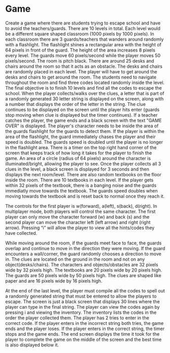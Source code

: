 # Game
Create a game where there are students trying to escape school and have to avoid the teachers/guards. There are 10 levels in total. Each level would be a different square shaped classroom (1000 pixels by 1000 pixels). In each classroom there are 3 guards/teachers that wanders around randomly with a flashlight. The flashlight shines a rectangular area with the height of 64 pixels in front of the guard. The height of the area increases 8 pixels every level. The guards move 60 pixels/second while the player moves 50 pixels/second. The room is pitch black. There are around 25 desks and chairs around the room so that it acts as an obstacle. The desks and chairs are randomly placed in each level. The player will have to get around the desks and chairs to get around the room. The students need to navigate throughout the room and find three codes located randomly inside the level. The final objective is to finish 10 levels and find all the codes to escape the school. When the player collects/walks over the clues, a letter that is part of a randomly generated 30 letter string is displayed on the screen, along with a number that displays the order of the letter in the string. The clue continues to be displayed on the screen until the player hits enter (guards stop moving when clue is displayed but the timer continues). If a teacher catches the player, the game ends and a black screen with the text "GAME OVER" is displayed. The player's character needs to be inside the area of the guards flashlight for the guards to detect them. If the player is within the area of the flashlight, the guard immediately chases the player and their speed is doubled. The guards speed is doubled until the player is no longer in the flashlight area. There is a timer on the top right hand corner of the screen that keeps track of how long it takes for the player to finish the game. An area of a circle (radius of 64 pixels) around the character is illuminated/bright, allowing the player to see. Once the player collects all 3 clues in the level, a black screen is displayed for 3 seconds and then displays the next room/level. There are also random textbooks on the floor inside the room. There are 10 textbooks in each level. If the player gets within 32 pixels of the textbook, there is a banging noise and the guards immediatly move towards the textbook. The guards speed doubles when moving towards the textbook and is reset back to normal once they reach it.

The controls for the first player is w(forward), a(left), s(back), d(right). In multiplayer mode, both players will control the same character. The first player can only move the character forward (w) and back (s) and the second player can move the character left (left arrow) and right (right arrow). Pressing “i” will allow the player to view all the hints/codes they have collected.

While moving around the room, if the guards meet face to face, the guards overlap and continue to move in the direction they were moving. If the guard encounters a wall/corner, the guard randomly chooses a direction to move in. 
The clues are located on the ground in the room and not on any object(desks/chairs). 
The characters and objects/obstacles are 32 pixels wide by 32 pixels high. The textbooks are 20 pixels wide by 20 pixels high. The guards are 50 pixels wide by 50 pixels high. The clues are shaped like paper and are 16 pixels wide by 16 pixels high. 

At the end of the last level, the player must compile all the codes to spell out a randomly generated string that must be entered to allow the players to escape. The screen is just a black screen that displays 30 lines where the player can type in the final string. The player can view the codes again by pressing i and viewing the inventory. The inventory
lists the codes in the order the player collected them. The player has 2 tries to enter in the correct code. If the player enters in the incorrect string both tries, the game ends and the player loses. If the player enters in the correct string, the timer stops and the game ends. The end screen displays the time it took for the player to complete the game on the middle of the screen and the best time is also displayed below it.
